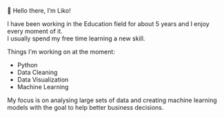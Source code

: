 👋 Hello there, I’m Liko!

I have been working in the Education field for about 5 years and I enjoy every moment of it. \
I usually spend my free time learning a new skill.

Things I'm working on at the moment:
- Python
- Data Cleaning
- Data Visualization
- Machine Learning

My focus is on analysing large sets of data and creating machine learning models with the goal to help better business decisions. 

<!---
likolinn/likolinn is a ✨ special ✨ repository because its `README.md` (this file) appears on your GitHub profile.
You can click the Preview link to take a look at your changes.
--->
